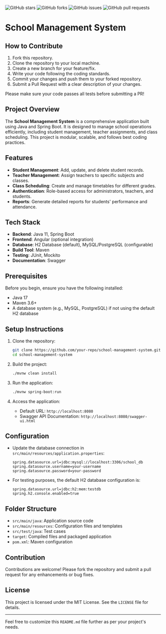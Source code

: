 ![GitHub stars](https://img.shields.io/github/stars/mahdi/frontend-project)
![GitHub forks](https://img.shields.io/github/forks/mahdi/frontend-project)
![GitHub issues](https://img.shields.io/github/issues/mahdi/frontend-project)
![GitHub pull requests](https://img.shields.io/github/issues-pr/mahdi/frontend-project)


# School Management System

## How to Contribute

1. Fork this repository.
2. Clone the repository to your local machine.
3. Create a new branch for your feature/fix.
4. Write your code following the coding standards.
5. Commit your changes and push them to your forked repository.
6. Submit a Pull Request with a clear description of your changes.

Please make sure your code passes all tests before submitting a PR!


## Project Overview

The **School Management System** is a comprehensive application built using Java and Spring Boot. It is designed to manage school operations efficiently, including student management, teacher assignments, and class scheduling. This project is modular, scalable, and follows best coding practices.

## Features

- **Student Management**: Add, update, and delete student records.
- **Teacher Management**: Assign teachers to specific subjects and classes.
- **Class Scheduling**: Create and manage timetables for different grades.
- **Authentication**: Role-based access for administrators, teachers, and students.
- **Reports**: Generate detailed reports for students' performance and attendance.

## Tech Stack

- **Backend**: Java 11, Spring Boot
- **Frontend**: Angular (optional integration)
- **Database**: H2 Database (default), MySQL/PostgreSQL (configurable)
- **Build Tool**: Maven
- **Testing**: JUnit, Mockito
- **Documentation**: Swagger

## Prerequisites

Before you begin, ensure you have the following installed:

- Java 17
- Maven 3.6+
- A database system (e.g., MySQL, PostgreSQL) if not using the default H2 database

## Setup Instructions

1. Clone the repository:

   ```bash
   git clone https://github.com/your-repo/school-management-system.git
   cd school-management-system
   ```

2. Build the project:

   ```bash
   ./mvnw clean install
   ```

3. Run the application:

   ```bash
   ./mvnw spring-boot:run
   ```

4. Access the application:
   - Default URL: `http://localhost:8080`
   - Swagger API Documentation: `http://localhost:8080/swagger-ui.html`

## Configuration

- Update the database connection in `src/main/resources/application.properties`:

  ```properties
  spring.datasource.url=jdbc:mysql://localhost:3306/school_db
  spring.datasource.username=your-username
  spring.datasource.password=your-password
  ```

- For testing purposes, the default H2 database configuration is:

  ```properties
  spring.datasource.url=jdbc:h2:mem:testdb
  spring.h2.console.enabled=true
  ```

## Folder Structure

- `src/main/java`: Application source code
- `src/main/resources`: Configuration files and templates
- `src/test/java`: Test cases
- `target`: Compiled files and packaged application
- `pom.xml`: Maven configuration

## Contribution

Contributions are welcome! Please fork the repository and submit a pull request for any enhancements or bug fixes.

## License

This project is licensed under the MIT License. See the `LICENSE` file for details.

---

Feel free to customize this `README.md` file further as per your project's needs.




